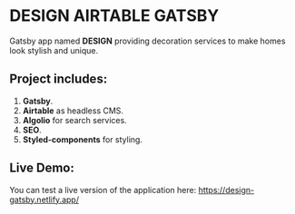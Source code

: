# DESIGN AIRTABLE GATSBY

Gatsby app named **DESIGN** providing decoration services to make homes look stylish and unique.

## Project includes:

1. **Gatsby**.
2. **Airtable** as headless CMS.
3. **Algolio** for search services.
4. **SEO**. 
5. **Styled-components** for styling.

## Live Demo:

You can test a live version of the application here: https://design-gatsby.netlify.app/
